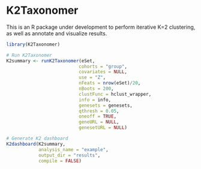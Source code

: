 # K2Taxonomer
This is an R package under development to perform iterative K=2 clustering, as well as annotate and visualize results.

```r
library(K2Taxonomer)

# Run K2Taxonomer
K2summary <- runK2Taxonomer(eSet,
                           cohorts = "group",
                           covariates = NULL,
                           use = "Z",
                           nFeats = nrow(eSet)/20,
                           nBoots = 200,
                           clustFunc = hclust_wrapper,
                           info = info,
                           genesets = genesets,
                           qthresh = 0.05,
                           oneoff = TRUE,
                           geneURL = NULL,
                           genesetURL = NULL)

# Generate K2 dashboard
K2dashboard(K2summary,
            analysis_name = "example",
            output_dir = "results",
            compile = FALSE)
```